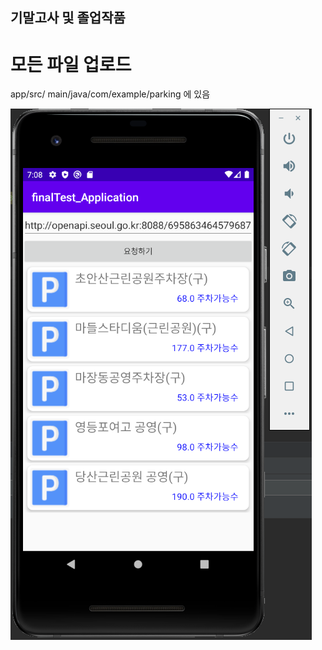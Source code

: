  ## 기말고사 및 졸업작품
  # 모든 파일 업로드
 app/src/ main/java/com/example/parking 에 있음
 
 <img width="" height="" src="./Png/parking_finalTest.png">
